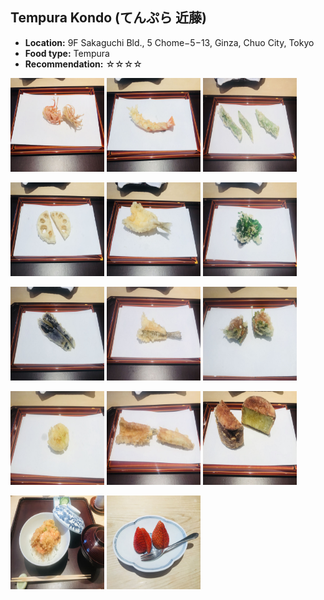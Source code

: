 ## Tempura Kondo (てんぷら 近藤)
*   **Location:** 9F Sakaguchi Bld., 5 Chome−5−13, Ginza, Chuo City, Tokyo
*   **Food type:** Tempura
*   **Recommendation:** ☆☆☆☆

<p float="left">
  <img src="/food/photo/kondo1.jpeg" width="150" height="150">
  <img src="/food/photo/kondo2.jpeg" width="150" height="150">
  <img src="/food/photo/kondo3.jpeg" width="150" height="150">
</p>

<p float="left">
  <img src="/food/photo/kondo4.jpeg" width="150" height="150">
  <img src="/food/photo/kondo5.jpeg" width="150" height="150">
  <img src="/food/photo/kondo6.jpeg" width="150" height="150">
</p>

<p float="left">
  <img src="/food/photo/kondo7.jpeg" width="150" height="150">
  <img src="/food/photo/kondo8.jpeg" width="150" height="150">
  <img src="/food/photo/kondo9.jpeg" width="150" height="150">
</p>

<p float="left">
  <img src="/food/photo/kondo10.jpeg" width="150" height="150">
  <img src="/food/photo/kondo11.jpeg" width="150" height="150">
  <img src="/food/photo/kondo12.jpeg" width="150" height="150">
</p>

<p float="left">
  <img src="/food/photo/kondo13.jpeg" width="150" height="150">
  <img src="/food/photo/kondo14.jpeg" width="150" height="150">
</p>
